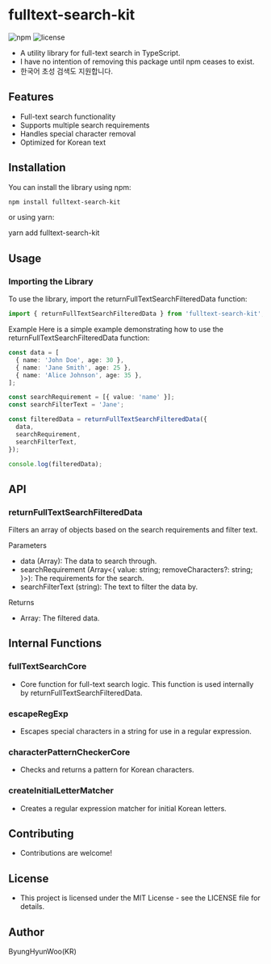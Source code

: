 # fulltext-search-kit

![npm](https://img.shields.io/npm/v/fulltext-search-kit)
![license](https://img.shields.io/npm/l/fulltext-search-kit)

- A utility library for full-text search in TypeScript.
- I have no intention of removing this package until npm ceases to exist.
- 한국어 초성 검색도 지원합니다.

## Features

- Full-text search functionality
- Supports multiple search requirements
- Handles special character removal
- Optimized for Korean text

## Installation

You can install the library using npm:

```bash
npm install fulltext-search-kit
```

or using yarn:

yarn add fulltext-search-kit

## Usage

### Importing the Library

To use the library, import the returnFullTextSearchFilteredData function:

```typescript
import { returnFullTextSearchFilteredData } from 'fulltext-search-kit';
```

Example
Here is a simple example demonstrating how to use the
returnFullTextSearchFilteredData function:

```typescript
const data = [
  { name: 'John Doe', age: 30 },
  { name: 'Jane Smith', age: 25 },
  { name: 'Alice Johnson', age: 35 },
];

const searchRequirement = [{ value: 'name' }];
const searchFilterText = 'Jane';

const filteredData = returnFullTextSearchFilteredData({
  data,
  searchRequirement,
  searchFilterText,
});

console.log(filteredData);
```

## API

### returnFullTextSearchFilteredData

Filters an array of objects based on the search requirements and filter text.

Parameters

- data (Array<T>): The data to search through.
- searchRequirement (Array<{ value: string; removeCharacters?: string; }>): The requirements for the search.
- searchFilterText (string): The text to filter the data by.

Returns

- Array<T>: The filtered data.

## Internal Functions

### fullTextSearchCore

- Core function for full-text search logic. This function is used internally by returnFullTextSearchFilteredData.

### escapeRegExp

- Escapes special characters in a string for use in a regular expression.

### characterPatternCheckerCore

- Checks and returns a pattern for Korean characters.

### createInitialLetterMatcher

- Creates a regular expression matcher for initial Korean letters.

## Contributing

- Contributions are welcome!

## License

- This project is licensed under the MIT License - see the LICENSE file for details.

## Author

ByungHyunWoo(KR)
